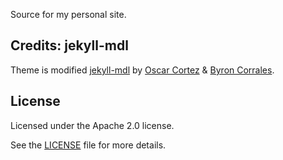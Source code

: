 Source for my personal site.

## Credits: jekyll-mdl
Theme is modified [jekyll-mdl](https://github.com/gdg-managua/jekyll-mdl) by [Oscar Cortez](http://github.com/oscarmcm) & [Byron Corrales](https://github.com/byroncorrales).

## License
Licensed under the Apache 2.0 license.

See the [LICENSE](/LICENSE.md) file for more details.

